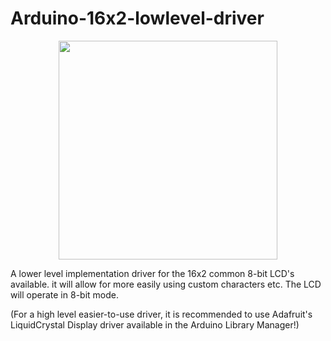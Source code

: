 # Arduino-16x2-lowlevel-driver

<p align="center">
  <img src="https://v6f7u6f8.rocketcdn.me/wp-content/uploads/2018/01/LCD-16x2-1602AV32-5C10YL1-B5NG-400x267.png" width="350">
</p>

A lower level implementation driver for the 16x2 common 8-bit LCD's available. it will allow for more easily using custom characters etc. The LCD will operate in 8-bit mode.

(For a high level easier-to-use driver, it is recommended to use Adafruit's LiquidCrystal Display driver available in the Arduino Library Manager!)
